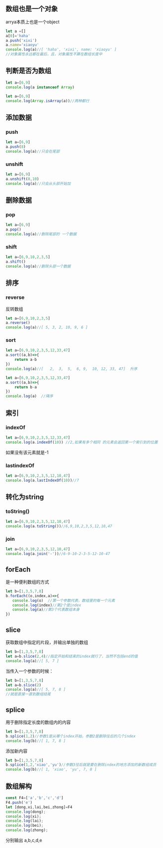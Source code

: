 ## 数组也是一个对象

arrya本质上也是一个object

```js
let a =[]
a[0]='haha'
a.push('xixi')
a.name='xiaoyu'
console.log(a)//[ 'haha', 'xixi', name: 'xiaoyu' ]
//对象属性永远都在最后，且，对象属性不算在数组长度中
```



## 判断是否为数组

```js
let a=[6,9]
console.log(a instanceof Array)

let a=[6,9]
console.log(Array.isArray(a))//两种都行
```

## 添加数据

### push

```js
let a=[6,9]
a.push(8)
console.log(a)//只会在尾部
```

### unshift

```js
let a=[6,9]
a.unshift(8,10)
console.log(a)//只会从头部开始加
```

## 删除数据

### pop

```js
let a=[6,9]
a.pop()
console.log(a)//删除尾部的 一个数据
```

### shift

```js
let a=[6,9,10,2,3,5]
a.shift()
console.log(a)//删除头部一个数据
```

## 排序

### reverse

反转数组

```js
let a=[6,9,10,2,3,5]
a.reverse()
console.log(a)//[ 5, 3, 2, 10, 9, 6 ]

```

### sort

```js
let a=[6,9,10,2,3,5,12,33,47]
a.sort((a,b)=>{
    return a-b
})
console.log(a)//[   2,  3,  5,  6, 9,  10, 12, 33, 47]  升序

```

```js
let a=[6,9,10,2,3,5,12,33,47]
a.sort((a,b)=>{
    return b-a
})
console.log(a)  //降序
```

## 索引

### indexOf

```js
let a=[6,9,10,2,3,5,12,33,47]
console.log(a.indexOf(10)) //2,如果有多个相同 的元素会返回第一个索引到的位置
```

如果没有该元素就是-1

### lastindexOf

```js
let a=[6,9,10,2,3,5,12,10,47]
console.log(a.lastIndexOf(10))//7
```

## 转化为string

### toString()

```js
let a=[6,9,10,2,3,5,12,10,47]
console.log(a.toString())//6,9,10,2,3,5,12,10,47

```

### join

```js
let a=[6,9,10,2,3,5,12,10,47]
console.log(a.join('-'))//6-9-10-2-3-5-12-10-47

```

## forEach

是一种便利数组的方式

```js
let b=[1,3,5,7,8]
b.forEach((o,index,a)=>{
   console.log(o)  //第一个参数代表，数组里的每一个元素
   console.log(index)//第2个是index
   console.log(a)//第3个代表数组本身
})
```

## slice

获取数组中指定的片段，并输出单独的数组

```js
let b=[1,3,5,7,8]
let a=b.slice(2,4)//指定开始和结束的index就行了，当然不包括end的值
console.log(a)//[ 5, 7 ]

```

当传入一个参数的时候：

```js
let b=[1,3,5,7,8]
let a=b.slice(2)
console.log(a)//[ 5, 7, 8 ]
//就是直接一直到数组结尾
```

## splice

用于删除指定长度的数组内的内容

```js
let b=[1,3,5,7,8]
b.splice(1,2)//参数1是从哪个index开始，参数2是删除往后的几个index
console.log(b)//[ 1, 7, 8 ]

```

添加新内容

```js
let b=[1,3,5,7,8]
b.splice(1,2,'xiao','yu')//参数3往后就是要在删除index的地方添加的新数组成员
console.log(b)//[ 1, 'xiao', 'yu', 7, 8 ]

```

## 数组解构

```js
const F4=['a','b','c','d']
F4.push('e')
let [dong,xi,lai,bei,zhong]=F4
console.log(dong);
console.log(xi);
console.log(lai);
console.log(bei);
console.log(zhong);
```

分别输出 a,b,c,d,e
